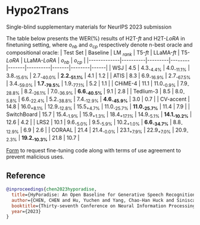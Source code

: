 # Hypo2Trans
Single-blind supplementary materials for NeurIPS 2023 submission


The table below presents the WER(%) results of H2T-*ft* and H2T-*LoRA* in finetuning setting, where $o_{nb}$ and $o_{cp}$ respectively denote n-best oracle and compositional oracle:
| Test   Set  | Baseline | LM $_{rank}$ | T5-*ft*  | LLaMA-*ft* | T5-*LoRA* | LLaMA-*LoRA*   | $o_{nb}$   | $o_{cp}$ |
|-------------|----------|---------|--------|-------|----------|-------|--------|------|
| WSJ         | 4.5      | 4.3<sub>-4.4%</sub>     | 4.0<sub>-11.1%</sub>      |   3.8<sub>-15.6%</sub>   | 2.7<sub>-40.0%</sub>      | **2.2<sub>-51.1%</sub>**   | 4.1    | 1.2  |
| ATIS        | 8.3      | 6.9<sub>-16.9%</sub>     | 2.7<sub>-67.5%</sub>    |   3.4<sub>-59.0%</sub>   | **1.7<sub>-79.5%</sub>**      | 1.9<sub>-77.1%</sub>   | 5.2    | 1.1  |
| CHiME-4     | 11.1     | 11.0<sub>-0.9%</sub>      | 7.9<sub>-28.8%</sub>    |   8.2<sub>-26.1%</sub>   | 7.0<sub>-36.9%</sub>        | **6.6<sub>-40.5%</sub>**   | 9.1    | 2.8  |
| Tedlium-3   | 8.5      | 8.0<sub>-5.8%</sub>       | 6.6<sub>-22.4%</sub>    |   5.2<sub>-38.8%</sub>   | 7.4<sub>-12.9%</sub>      | **4.6<sub>-45.9%</sub>**   | 3.0      | 0.7  |
| CV-accent   | 14.8     | 16.0<sub>+8.1%</sub>      | 12.9<sub>-12.8%</sub>   |   15.5<sub>+4.7%</sub>   | 11.0<sub>-25.7%</sub>       | **11.0<sub>-25.7%</sub>**    | 11.4   | 7.9  |
| SwitchBoard | 15.7     | 15.4<sub>-1.9%</sub>    | 15.9<sub>+1.3%</sub>   |  18.4<sub>+17.1%</sub>   | 14.9<sub>-5.1%</sub>     | **14.1<sub>-10.2%</sub>**  | 12.6   | 4.2  |
| LRS2        | 10.1     | 9.6<sub>-5.0%</sub>     | 9.5<sub>-5.9%</sub>    |   10.2<sub>+1.0%</sub>   | **6.6<sub>-34.7%</sub>**      | 8.8<sub>-12.9%</sub>   | 6.9    | 2.6  |
| CORAAL      | 21.4     | 21.4<sub>-0.0%</sub>    | 23.1<sub>+7.9%</sub>   |   22.9<sub>+7.0%</sub>  | 20.9<sub>-2.3%</sub>     | **19.2<sub>-10.3%</sub>**  | 21.8   | 10.7 |

[Form](https://forms.gle/8p4TVbZXbfHPtqaQA) to request fine-tuning code along with terms of use agreement to prevent malicious uses.


## Reference

```bib
@inproceedings{chen2023hyporadise,
  title={HyPoradise: An Open Baseline for Generative Speech Recognition with Large Language Models},
  author={CHEN, CHEN and Hu, Yuchen and Yang, Chao-Han Huck and Siniscalchi, Sabato Marco and Chen, Pin-Yu and Chng, Ensiong},
  booktitle={Thirty-seventh Conference on Neural Information Processing Systems Datasets and Benchmarks Track},
  year={2023}
}
```
